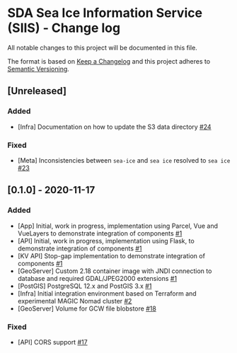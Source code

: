 # SDA Sea Ice Information Service (SIIS) - Change log

All notable changes to this project will be documented in this file.

The format is based on [Keep a Changelog](http://keepachangelog.com/en/1.0.0/)
and this project adheres to [Semantic Versioning](http://semver.org/spec/v2.0.0.html).

## [Unreleased]

### Added

* [Infra] Documentation on how to update the S3 data directory
  [#24](https://gitlab.data.bas.ac.uk/MAGIC/SIIS/-/issues/24)

### Fixed

* [Meta] Inconsistencies between `sea-ice` and `sea ice` resolved to `sea ice`
  [#23](https://gitlab.data.bas.ac.uk/MAGIC/SIIS/-/issues/23)

## [0.1.0] - 2020-11-17

### Added

* [App] Initial, work in progress, implementation using Parcel, Vue and VueLayers to demonstrate integration of components
  [#1](https://gitlab.data.bas.ac.uk/MAGIC/SIIS/-/issues/1)
* [API] Initial, work in progress, implementation using Flask, to demonstrate integration of components
  [#1](https://gitlab.data.bas.ac.uk/MAGIC/SIIS/-/issues/1)
* [KV API] Stop-gap implementation to demonstrate integration of components
  [#1](https://gitlab.data.bas.ac.uk/MAGIC/SIIS/-/issues/1)
* [GeoServer] Custom 2.18 container image with JNDI connection to database and required GDAL/JPEG2000 extensions
  [#1](https://gitlab.data.bas.ac.uk/MAGIC/SIIS/-/issues/1)
* [PostGIS] PostgreSQL 12.x and PostGIS 3.x
  [#1](https://gitlab.data.bas.ac.uk/MAGIC/SIIS/-/issues/1)
* [Infra] Initial integration environment based on Terraform and experimental MAGIC Nomad cluster
  [#2](https://gitlab.data.bas.ac.uk/MAGIC/SIIS/-/issues/2)
* [GeoServer] Volume for GCW file blobstore
  [#18](https://gitlab.data.bas.ac.uk/MAGIC/SIIS/-/issues/18)

### Fixed

* [API] CORS support
  [#17](https://gitlab.data.bas.ac.uk/MAGIC/SIIS/-/issues/17)
